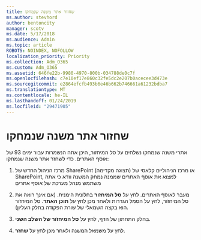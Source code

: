 ```yaml
---
title: שחזור אתר משנה שנמחקו
ms.author: stevhord
author: bentoncity
manager: scotv
ms.date: 5/17/2018
ms.audience: Admin
ms.topic: article
ROBOTS: NOINDEX, NOFOLLOW
localization_priority: Priority
ms.collection: Adm_O365
ms.custom: Adm_O365
ms.assetid: 646fe22b-9980-4970-800b-034788de0c7f
ms.openlocfilehash: c7e10ef17e860c32fe5dc2e207b0acecee3d473e
ms.sourcegitcommit: e2864efcfb493b6e46b662b746661a61232bdba7
ms.translationtype: MT
ms.contentlocale: he-IL
ms.lasthandoff: 01/24/2019
ms.locfileid: "29471905"
---
```

# <a name="restore-a-deleted-subsite"></a>שחזור אתר משנה שנמחקו

אתרי משנה שנמחקו נשלחים על סל המיחזור, היכן אתה הנשמרות עבור ימים 93 של אוסף האתרים. כדי לשחזר אתר משנה שנמחקו:
  
1. מרכז הניהול החדש של SharePoint (תצוגה מקדימה) או מרכז הניהוליים קלאסי של SharePoint, למצוא את אוסף האתרים שממנה נמחק המשנה וודא כי אתה משתמש מנהל מערכת של אוסף אתרים 
    
2. מעבר לאוסף האתרים. לחץ על **סל המיחזור** בחלונית הימנית. (אם אינך רואה את סל המיחזור, לחץ על הסמל הגדרות ולאחר מכן לחץ על **תוכן האתר**. סל המיחזור הוא בקצה השמאלי של שורת הפקודה בחלק העליון).
    
3. בחלק התחתון של הדף, לחץ על **סל המיחזור של השלב השני**.
    
4. לחץ על משמאל המשנה ולאחר מכן לחץ על **שחזר**.
    

